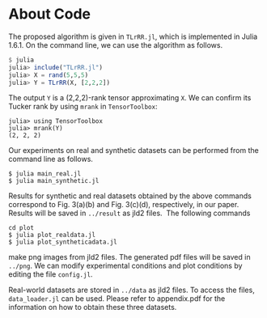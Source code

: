 # About Code
The proposed algorithm is given in `TLrRR.jl`, which is implemented in Julia 1.6.1.
On the command line, we can use the algorithm as follows.
```julia
$ julia
julia> include("TLrRR.jl")
julia> X = rand(5,5,5)
julia> Y = TLrRR(X, [2,2,2])
```

The output `Y` is a (2,2,2)-rank tensor approximating `X`. 
We can confirm its Tucker rank by using `mrank` in `TensorToolbox`:
```
julia> using TensorToolbox
julia> mrank(Y)
(2, 2, 2)
```

Our experiments on real and synthetic datasets can be performed from the command line as follows.
```
$ julia main_real.jl
$ julia main_synthetic.jl
```

Results for synthetic and real datasets obtained by the above commands correspond to Fig. 3(a)(b) and Fig. 3(c)(d), respectively, in our paper.
Results will be saved in `../result` as jld2 files.
​
The following commands
```
cd plot
$ julia plot_realdata.jl
$ julia plot_syntheticadata.jl
```
make png images from jld2 files. The generated pdf files will be saved in `../png`.
We can modify experimental conditions and plot conditions by editing the file `config.jl`.
​

Real-world datasets are stored in `../data` as jld2 files. To access the files, `data_loader.jl` can be used.
​Please refer to appendix.pdf for the information on how to obtain these three datasets.
